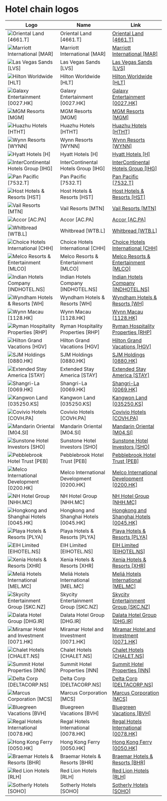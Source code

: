 # Hotel chain logos

| Logo | Name  | Link |
| ---- | ----  | ---- |
| ![Oriental Land [4661.T]](/img/128/4661.T-2c3b24d2.png) | Oriental Land [4661.T] | [Oriental Land [4661.T]](oriental-land/logo/ ) |
| ![Marriott International [MAR]](/img/128/MAR-d7aa2156.png) | Marriott International [MAR] | [Marriott International [MAR]](marriott-international/logo/ ) |
| ![Las Vegas Sands [LVS]](/img/128/LVS-4edf4ae2.png) | Las Vegas Sands [LVS] | [Las Vegas Sands [LVS]](las-vegas-sands/logo/ ) |
| ![Hilton Worldwide [HLT]](/img/128/HLT-7ada990d.png) | Hilton Worldwide [HLT] | [Hilton Worldwide [HLT]](hilton-hotels/logo/ ) |
| ![Galaxy Entertainment [0027.HK]](/img/128/0027.HK-d993333c.png) | Galaxy Entertainment [0027.HK] | [Galaxy Entertainment [0027.HK]](galaxy-entertainment/logo/ ) |
| ![MGM Resorts [MGM]](/img/128/MGM-91203880.png) | MGM Resorts [MGM] | [MGM Resorts [MGM]](mgm-resorts/logo/ ) |
| ![Huazhu Hotels [HTHT]](/img/128/HTHT-e6cdf923.png) | Huazhu Hotels [HTHT] | [Huazhu Hotels [HTHT]](huazhu-hotels/logo/ ) |
| ![Wynn Resorts [WYNN]](/img/128/WYNN-e7bb39ed.png) | Wynn Resorts [WYNN] | [Wynn Resorts [WYNN]](wynn-resorts/logo/ ) |
| ![Hyatt Hotels [H]](/img/128/H-3df0b420.png) | Hyatt Hotels [H] | [Hyatt Hotels [H]](hyatt/logo/ ) |
| ![InterContinental Hotels Group [IHG]](/img/128/IHG-d762eef8.png) | InterContinental Hotels Group [IHG] | [InterContinental Hotels Group [IHG]](intercontinental-hotels-group/logo/ ) |
| ![Pan Pacific [7532.T]](/img/128/7532.T-ccdde2e2.png) | Pan Pacific [7532.T] | [Pan Pacific [7532.T]](pan-pacific/logo/ ) |
| ![Host Hotels & Resorts [HST]](/img/128/HST-3c308ae5.png) | Host Hotels & Resorts [HST] | [Host Hotels & Resorts [HST]](host-hotels-and-resorts/logo/ ) |
| ![Vail Resorts [MTN]](/img/128/MTN-07c25e83.png) | Vail Resorts [MTN] | [Vail Resorts [MTN]](vail-resorts/logo/ ) |
| ![Accor [AC.PA]](/img/128/AC.PA-b729c11a.png) | Accor [AC.PA] | [Accor [AC.PA]](accor/logo/ ) |
| ![Whitbread [WTB.L]](/img/128/WTB.L-d9bed548.png) | Whitbread [WTB.L] | [Whitbread [WTB.L]](whitbread/logo/ ) |
| ![Choice Hotels International [CHH]](/img/128/CHH-1f528581.png) | Choice Hotels International [CHH] | [Choice Hotels International [CHH]](choice-hotels-international/logo/ ) |
| ![Melco Resorts & Entertainment [MLCO]](/img/128/MLCO-6bc0c97f.png) | Melco Resorts & Entertainment [MLCO] | [Melco Resorts & Entertainment [MLCO]](melco-resorts/logo/ ) |
| ![Indian Hotels Company [INDHOTEL.NS]](/img/128/INDHOTEL.NS-a59e3688.png) | Indian Hotels Company [INDHOTEL.NS] | [Indian Hotels Company [INDHOTEL.NS]](indian-hotels-company/logo/ ) |
| ![Wyndham Hotels & Resorts [WH]](/img/128/WH-985c4d62.png) | Wyndham Hotels & Resorts [WH] | [Wyndham Hotels & Resorts [WH]](wyndham-hotels-resorts/logo/ ) |
| ![Wynn Macau [1128.HK]](/img/128/1128.HK-f7ada1e0.png) | Wynn Macau [1128.HK] | [Wynn Macau [1128.HK]](wynn-macau/logo/ ) |
| ![Ryman Hospitality Properties [RHP]](/img/128/RHP-5113f2ff.png) | Ryman Hospitality Properties [RHP] | [Ryman Hospitality Properties [RHP]](ryman-hospitality-properties/logo/ ) |
| ![Hilton Grand Vacations [HGV]](/img/128/HGV-cc4eecd0.png) | Hilton Grand Vacations [HGV] | [Hilton Grand Vacations [HGV]](hilton-grand-vacations/logo/ ) |
| ![SJM Holdings [0880.HK]](/img/128/0880.HK-77c668f8.png) | SJM Holdings [0880.HK] | [SJM Holdings [0880.HK]](sjm-holdings/logo/ ) |
| ![Extended Stay America [STAY]](/img/128/STAY-3a9d9e7a.png) | Extended Stay America [STAY] | [Extended Stay America [STAY]](extended-stay-america/logo/ ) |
| ![Shangri-La [0069.HK]](/img/128/0069.HK-417509d1.png) | Shangri-La [0069.HK] | [Shangri-La [0069.HK]](shangri-la/logo/ ) |
| ![Kangwon Land [035250.KS]](/img/128/035250.KS-823c45a3.png) | Kangwon Land [035250.KS] | [Kangwon Land [035250.KS]](kangwon-land/logo/ ) |
| ![Covivio Hotels [COVH.PA]](/img/128/COVH.PA-91f3f036.png) | Covivio Hotels [COVH.PA] | [Covivio Hotels [COVH.PA]](covivio-hotels/logo/ ) |
| ![Mandarin Oriental [M04.SI]](/img/128/M04.SI-166af828.png) | Mandarin Oriental [M04.SI] | [Mandarin Oriental [M04.SI]](mandarin-oriental/logo/ ) |
| ![Sunstone Hotel Investors [SHO]](/img/128/SHO-f529e541.png) | Sunstone Hotel Investors [SHO] | [Sunstone Hotel Investors [SHO]](sunstone-hotel-investors/logo/ ) |
| ![Pebblebrook Hotel Trust [PEB]](/img/128/PEB-b2fee649.png) | Pebblebrook Hotel Trust [PEB] | [Pebblebrook Hotel Trust [PEB]](pebblebrook-hotel-trust/logo/ ) |
| ![Melco International Development [0200.HK]](/img/128/0200.HK-02dbeb21.png) | Melco International Development [0200.HK] | [Melco International Development [0200.HK]](melco-international/logo/ ) |
| ![NH Hotel Group [NHH.MC]](/img/128/NHH.MC-defaf6ff.png) | NH Hotel Group [NHH.MC] | [NH Hotel Group [NHH.MC]](nh-hotel-group/logo/ ) |
| ![Hongkong and Shanghai Hotels [0045.HK]](/img/128/0045.HK-e027fb30.png) | Hongkong and Shanghai Hotels [0045.HK] | [Hongkong and Shanghai Hotels [0045.HK]](hongkong-and-shanghai-hotels/logo/ ) |
| ![Playa Hotels & Resorts [PLYA]](/img/128/PLYA-8aee850b.png) | Playa Hotels & Resorts [PLYA] | [Playa Hotels & Resorts [PLYA]](playa-hotels-resorts/logo/ ) |
| ![EIH Limited [EIHOTEL.NS]](/img/128/EIHOTEL.NS-d7d095b2.png) | EIH Limited [EIHOTEL.NS] | [EIH Limited [EIHOTEL.NS]](eih-india/logo/ ) |
| ![Xenia Hotels & Resorts [XHR]](/img/128/XHR-64fc2c02.png) | Xenia Hotels & Resorts [XHR] | [Xenia Hotels & Resorts [XHR]](xenia-hotels-resorts/logo/ ) |
| ![Meliá Hotels International [MEL.MC]](/img/128/MEL.MC-c489c59e.png) | Meliá Hotels International [MEL.MC] | [Meliá Hotels International [MEL.MC]](melia-hotels-international/logo/ ) |
| ![Skycity Entertainment Group [SKC.NZ]](/img/128/SKC.NZ-9c1281be.png) | Skycity Entertainment Group [SKC.NZ] | [Skycity Entertainment Group [SKC.NZ]](skycity/logo/ ) |
| ![Dalata Hotel Group [DHG.IR]](/img/128/DHG.IR-ff51209e.png) | Dalata Hotel Group [DHG.IR] | [Dalata Hotel Group [DHG.IR]](dalata-hotel-group/logo/ ) |
| ![Miramar Hotel and Investment [0071.HK]](/img/128/0071.HK-e24f3971.png) | Miramar Hotel and Investment [0071.HK] | [Miramar Hotel and Investment [0071.HK]](miramar-hotel-and-investment/logo/ ) |
| ![Chalet Hotels [CHALET.NS]](/img/128/CHALET.NS-b8b3fe07.png) | Chalet Hotels [CHALET.NS] | [Chalet Hotels [CHALET.NS]](chalet-hotels/logo/ ) |
| ![Summit Hotel Properties [INN]](/img/128/INN-336dddb6.png) | Summit Hotel Properties [INN] | [Summit Hotel Properties [INN]](summit-hotel-properties/logo/ ) |
| ![Delta Corp [DELTACORP.NS]](/img/128/DELTACORP.NS-3192ba93.png) | Delta Corp [DELTACORP.NS] | [Delta Corp [DELTACORP.NS]](delta-corp/logo/ ) |
| ![Marcus Corporation [MCS]](/img/128/MCS-dadb7578.png) | Marcus Corporation [MCS] | [Marcus Corporation [MCS]](marcus-corp/logo/ ) |
| ![Bluegreen Vacations [BVH]](/img/128/BVH-42d2224d.png) | Bluegreen Vacations [BVH] | [Bluegreen Vacations [BVH]](bluegreen-vacations/logo/ ) |
| ![Regal Hotels International [0078.HK]](/img/128/0078.HK-9b458e07.png) | Regal Hotels International [0078.HK] | [Regal Hotels International [0078.HK]](regal-hotels-international/logo/ ) |
| ![Hong Kong Ferry [0050.HK]](/img/128/0050.HK-0bc7cd01.png) | Hong Kong Ferry [0050.HK] | [Hong Kong Ferry [0050.HK]](hong-kong-ferry/logo/ ) |
| ![Braemar Hotels & Resorts [BHR]](/img/128/BHR-a53ca755.png) | Braemar Hotels & Resorts [BHR] | [Braemar Hotels & Resorts [BHR]](braemar-hotels-resorts/logo/ ) |
| ![Red Lion Hotels [RLH]](/img/128/RLH-25d08ab7.png) | Red Lion Hotels [RLH] | [Red Lion Hotels [RLH]](red-lion-hotels/logo/ ) |
| ![Sotherly Hotels [SOHO]](/img/128/SOHO-239afb4d.png) | Sotherly Hotels [SOHO] | [Sotherly Hotels [SOHO]](sotherly-hotels/logo/ ) |
